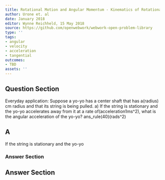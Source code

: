 ```yaml
---
title: Rotational Motion and Angular Momentum - Kinematics of Rotational Motion
author: Urone et. al
date: January 2018
editor: Wynne Reichheld, 15 May 2018
source: https://github.com/openwebwork/webwork-open-problem-library
type: ''
tags:
- angular
- velocity
- acceleration
- tangential
outcomes:
- TBD
assets: ''
---
```


## Question Section 

Everyday application: Suppose a yo-yo has a center shaft that has a(radius) cm radius
and that its string is being pulled. 
a) If the string is stationary and the yo-yo
accelerates away from it at a rate of(acceleration1ms^2), what is the angular acceleration of the yo-yo? 
ans_rule(40)(rads^2)

## A
If the string is stationary and the yo-yo
### Answer Section


## Answer Section

